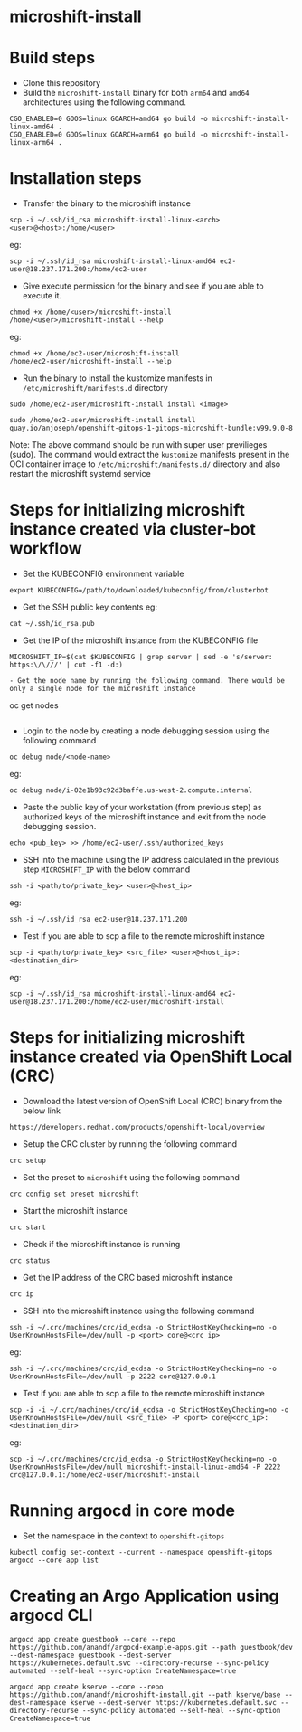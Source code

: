 # microshift-install

# Build steps
- Clone this repository
- Build the `microshift-install` binary for both `arm64` and `amd64` architectures using the following command.
```
CGO_ENABLED=0 GOOS=linux GOARCH=amd64 go build -o microshift-install-linux-amd64 .
CGO_ENABLED=0 GOOS=linux GOARCH=arm64 go build -o microshift-install-linux-arm64 .
```

# Installation steps
- Transfer the binary to the microshift instance
```
scp -i ~/.ssh/id_rsa microshift-install-linux-<arch> <user>@<host>:/home/<user>
```
eg:
```
scp -i ~/.ssh/id_rsa microshift-install-linux-amd64 ec2-user@18.237.171.200:/home/ec2-user
```
- Give execute permission for the binary and see if you are able to execute it.
```
chmod +x /home/<user>/microshift-install
/home/<user>/microshift-install --help
```
eg:
```
chmod +x /home/ec2-user/microshift-install
/home/ec2-user/microshift-install --help
```
- Run the binary to install the kustomize manifests in `/etc/microshift/manifests.d` directory
```
sudo /home/ec2-user/microshift-install install <image>
```
```
sudo /home/ec2-user/microshift-install install quay.io/anjoseph/openshift-gitops-1-gitops-microshift-bundle:v99.9.0-8
```
Note: The above command should be run with super user previlieges (sudo). The command would extract the `kustomize` manifests present in the OCI container image to `/etc/microshift/manifests.d/` directory and also restart the microshift systemd service

# Steps for initializing microshift instance created via cluster-bot workflow
- Set the KUBECONFIG environment variable
```
export KUBECONFIG=/path/to/downloaded/kubeconfig/from/clusterbot
```
- Get the SSH public key contents
eg:
```
cat ~/.ssh/id_rsa.pub
```
- Get the IP of the microshift instance from the KUBECONFIG file
```
MICROSHIFT_IP=$(cat $KUBECONFIG | grep server | sed -e 's/server: https:\/\///' | cut -f1 -d:)

- Get the node name by running the following command. There would be only a single node for the microshift instance
```
oc get nodes
```
```
- Login to the node by creating a node debugging session using the following command
```
oc debug node/<node-name>
```
eg:
```
oc debug node/i-02e1b93c92d3baffe.us-west-2.compute.internal
```
- Paste the public key of your workstation (from previous step) as authorized keys of the microshift instance and exit from the node debugging session.
```
echo <pub_key> >> /home/ec2-user/.ssh/authorized_keys
```
- SSH into the machine using the IP address calculated in the previous step `MICROSHIFT_IP` with the below command
```
ssh -i <path/to/private_key> <user>@<host_ip>
```
eg:
```
ssh -i ~/.ssh/id_rsa ec2-user@18.237.171.200
```
- Test if you are able to scp a file to the remote microshift instance
```
scp -i <path/to/private_key> <src_file> <user>@<host_ip>:<destination_dir>
```
eg:
```
scp -i ~/.ssh/id_rsa microshift-install-linux-amd64 ec2-user@18.237.171.200:/home/ec2-user/microshift-install
```
# Steps for initializing microshift instance created via OpenShift Local (CRC)

- Download the latest version of OpenShift Local (CRC) binary from the below link
```
https://developers.redhat.com/products/openshift-local/overview
```

- Setup the CRC cluster by running the following command
```
crc setup
```
- Set the preset to `microshift` using the following command
```
crc config set preset microshift
```
- Start the microshift instance
```
crc start
```
- Check if the microshift instance is running
```
crc status
```
- Get the IP address of the CRC based microshift instance
```
crc ip
```
- SSH into the microshift instance using the following command
```
ssh -i ~/.crc/machines/crc/id_ecdsa -o StrictHostKeyChecking=no -o UserKnownHostsFile=/dev/null -p <port> core@<crc_ip>
```
eg:
```
ssh -i ~/.crc/machines/crc/id_ecdsa -o StrictHostKeyChecking=no -o UserKnownHostsFile=/dev/null -p 2222 core@127.0.0.1
```

- Test if you are able to scp a file to the remote microshift instance
```
scp -i -i ~/.crc/machines/crc/id_ecdsa -o StrictHostKeyChecking=no -o UserKnownHostsFile=/dev/null <src_file> -P <port> core@<crc_ip>:<destination_dir>
```
eg:
```
scp -i ~/.crc/machines/crc/id_ecdsa -o StrictHostKeyChecking=no -o UserKnownHostsFile=/dev/null microshift-install-linux-amd64 -P 2222 crc@127.0.0.1:/home/ec2-user/microshift-install
```

# Running argocd in core mode

- Set the namespace in the context to `openshift-gitops`
```
kubectl config set-context --current --namespace openshift-gitops
argocd --core app list
```

# Creating an Argo Application using argocd CLI
```
argocd app create guestbook --core --repo https://github.com/anandf/argocd-example-apps.git --path guestbook/dev --dest-namespace guestbook --dest-server https://kubernetes.default.svc --directory-recurse --sync-policy automated --self-heal --sync-option CreateNamespace=true
```
```
argocd app create kserve --core --repo https://github.com/anandf/microshift-install.git --path kserve/base --dest-namespace kserve --dest-server https://kubernetes.default.svc --directory-recurse --sync-policy automated --self-heal --sync-option CreateNamespace=true
```